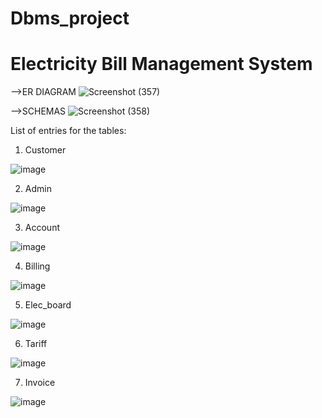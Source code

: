 # Dbms_project

# Electricity Bill Management System

-->ER DIAGRAM
![Screenshot (357)](https://user-images.githubusercontent.com/67356407/126186134-11a68ac2-97dd-4f48-9570-101063200b8e.png)

-->SCHEMAS
![Screenshot (358)](https://user-images.githubusercontent.com/67356407/126186140-37677b5b-bfcf-4272-b57c-5a0dd98946d6.png)

List of entries for the tables:

1. Customer

![image](https://user-images.githubusercontent.com/64922494/125331111-2d87ab00-e365-11eb-8ffa-803e02007a88.png)

2. Admin

![image](https://user-images.githubusercontent.com/64922494/125331238-590a9580-e365-11eb-9103-0b0607ab5a0c.png)

3. Account

![image](https://user-images.githubusercontent.com/64922494/125331286-6aec3880-e365-11eb-8c5d-ba227a6ca5e0.png)

4. Billing

![image](https://user-images.githubusercontent.com/64922494/125331377-88b99d80-e365-11eb-92ad-a9bddb19816a.png)

5. Elec_board

![image](https://user-images.githubusercontent.com/64922494/125331440-9d963100-e365-11eb-8cae-7809d155aabc.png)

6. Tariff

![image](https://user-images.githubusercontent.com/64922494/125331831-20b78700-e366-11eb-9688-5c71e26087fd.png)

7. Invoice

![image](https://user-images.githubusercontent.com/64922494/125331529-bc94c300-e365-11eb-9551-31dd28fbdcdb.png)
